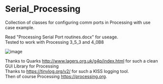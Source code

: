 # Serial_Processing
Collection of classes for configuring comm ports in Processing with use case example.

Read "Processing Serial Port routines.docx" for useage. <BR>Tested to work with Processing 3_5_3 and 4_0B8

![image](https://user-images.githubusercontent.com/5317221/168467824-481251d2-5416-43d3-85d8-d551f4b5f918.png)

Thanks to Quarks http://www.lagers.org.uk/g4p/index.html for such a clean GUI Library for Processing<br>
Thanks to https://tinylog.org/v2/ for such a KISS logging tool.<br>
Then of course Processing https://processing.org.
